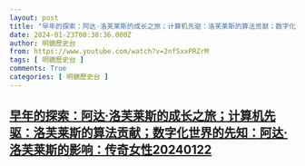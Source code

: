 ```yaml
---
layout: post
title: "早年的探索：阿达·洛芙莱斯的成长之旅；计算机先驱：洛芙莱斯的算法贡献；数字化世界的先知：阿达·洛芙莱斯的影响：传奇女性20240122"
date: 2024-01-23T00:38:36.000Z
author: 明鏡歷史台
from: https://www.youtube.com/watch?v=2nfSxxPRZrM
tags: [ 明鏡歷史台 ]
comments: True
categories: [ 明鏡歷史台 ]
---
```

<!--1705970316000-->
[早年的探索：阿达·洛芙莱斯的成长之旅；计算机先驱：洛芙莱斯的算法贡献；数字化世界的先知：阿达·洛芙莱斯的影响：传奇女性20240122](https://www.youtube.com/watch?v=2nfSxxPRZrM)
------

<div>

</div>
